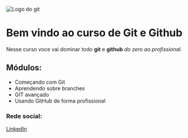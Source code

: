 ![Logo do git](https://git-scm.com/images/logos/downloads/Git-Icon-1788C.png)

# Bem vindo ao curso de Git e Github
Nesse curso voce vai dominar todo **git** e **github** _do zero ao profissional._

## Módulos:
* Começando com Git
* Aprendendo sobre branches 
* GIT avançado 
* Usando GitHub de forma profissional

### Rede social:
[LinkedIn](https://www.linkedin.com/in/diegohcosta/)